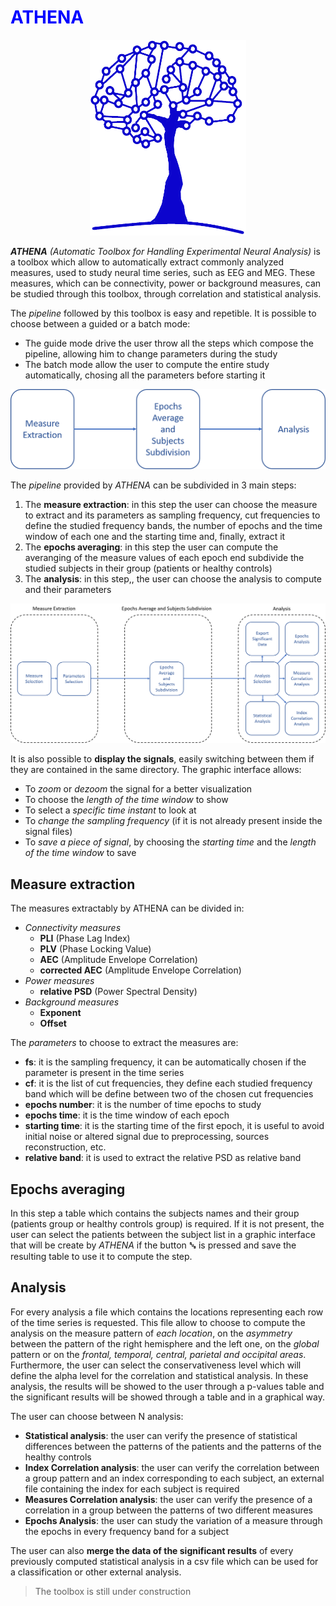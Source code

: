 # <span style="color:blue">ATHENA</span>
<p align="center">
  <img src="icon.png" width="250" title="hover text">
</p>

***ATHENA*** *(Automatic Toolbox for Handling Experimental Neural Analysis)* is a toolbox which allow to
automatically extract commonly analyzed measures, used to study neural time series, such as EEG and MEG. 
These measures, which can be connectivity, power or background measures, can be studied through this toolbox, through correlation and 
statistical analysis.

The *pipeline* followed by this toolbox is easy and repetible.
It is possible to choose between a guided or a batch mode:
- The guide mode drive the user throw all the steps which compose the pipeline, allowing him to change parameters during the study
- The batch mode allow the user to compute the entire study automatically, chosing all the parameters before starting it

<p align="center">
  <img src="pipeline_simple.png" width="600" title="hover text">
</p>

The *pipeline* provided by *ATHENA* can be subdivided in 3 main steps:
1) The **measure extraction**: in this step the  user can choose the measure to extract and its parameters as sampling frequency, cut
   frequencies to define the studied frequency bands, the number of epochs and the time window of each one and the starting time and,
   finally, extract it
2) The **epochs averaging**: in this step the user can compute the averanging of the measure values of each epoch end subdivide the studied
   subjects in their group (patients or healthy controls)
3) The **analysis**: in this step,, the user can choose the analysis to compute and their parameters

<p align="center">
  <img src="pipeline_extended.png" width="800" title="hover text">
</p>


It is also possible to **display the signals**, easily switching between them if they are contained in the same directory.
The graphic interface allows:
- To *zoom* or *dezoom* the signal for a better visualization
- To choose the *length of the time window* to show
- To select a *specific time instant* to look at
- To *change the sampling frequency* (if it is not already present inside the signal files)
- To *save a piece of signal*, by choosing the *starting time* and the *length of the time window* to save


## Measure extraction
The measures extractably by ATHENA can be divided in:
- *Connectivity measures*
  - **PLI** (Phase Lag Index)
  - **PLV** (Phase Locking Value)
  - **AEC** (Amplitude Envelope Correlation)
  - **corrected AEC** (Amplitude Envelope Correlation)
- *Power measures*
  - **relative PSD** (Power Spectral Density) 
- *Background measures*
  - **Exponent**
  - **Offset**
  
  
The *parameters* to choose to extract the measures are:
- **fs**: it is the sampling frequency, it can be automatically chosen if the parameter is present in the time series
- **cf**: it is the list of cut frequencies, they define each studied frequency band which will be define between two of the chosen cut 
      frequencies
- **epochs number**: it is the number of time epochs to study
- **epochs time**: it is the time window of each epoch
- **starting time**: it is the starting time of the first epoch, it is useful to avoid initial noise or altered signal due to preprocessing,
       sources reconstruction, etc.
- **relative band**: it is used to extract the relative PSD as relative band


## Epochs averaging
In this step a table which contains the subjects names and their group (patients group or healthy controls group) is required.
If it is not present, the user can select the patients between the subject list in a graphic interface that will be create by *ATHENA*
if the button **␚** is pressed and save the resulting table to use it to compute the step.


## Analysis
For every analysis a file which contains the locations representing each row of the time series is requested.
This file allow to choose to compute the analysis on the measure pattern of *each location*, on the *asymmetry* between the pattern of the
right hemisphere and the left one, on the *global* pattern or on the *frontal, temporal, central, parietal and occipital areas*.
Furthermore, the user can select the conservativeness level which will define the alpha level for the correlation and statistical
analysis.
In these analysis, the results will be showed to the user through a p-values table and the significant results will be showed through a
table and in a graphical way.


The user can choose between N analysis:
- **Statistical analysis**: the user can verify the presence of statistical differences between the patterns of the patients and the
       patterns of the healthy controls
- **Index Correlation analysis**: the user can verify the correlation between a group pattern and an index corresponding to each
       subject, an external file containing the index for each subject is required
- **Measures Correlation analysis**: the user can verify the presence of a correlation in a group between the patterns of two different
       measures
- **Epochs Analysis**: the user can study the variation of a measure through the epochs in every frequency band for a subject

The user can also **merge the data of the significant results** of every previously computed statistical analysis in a csv file which
can be used for a classification or other external analysis. 

> The toolbox is still under construction
